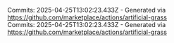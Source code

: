 Commits: 2025-04-25T13:02:23.433Z - Generated via https://github.com/marketplace/actions/artificial-grass
<br>
Commits: 2025-04-25T13:02:23.433Z - Generated via https://github.com/marketplace/actions/artificial-grass
<br>
